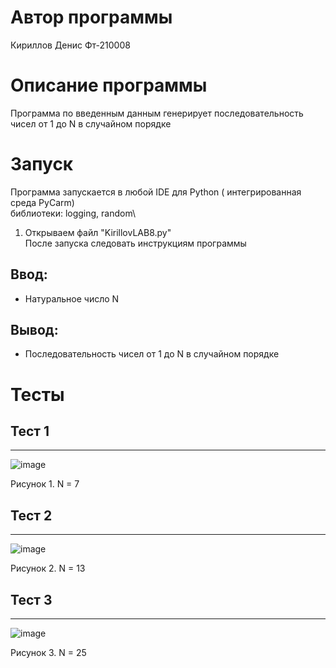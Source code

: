 # Автор программы
Кириллов Денис Фт-210008
# Описание программы 
Программа по введенным данным генерирует последовательность чисел от 1 до N в случайном порядке
# Запуск
Программа запускается в любой IDE для Python ( интегрированная среда PyCarm)\
библиотеки: logging, random\
1. Открываем файл "KirillovLAB8.py"\
После запуска следовать инструкциям программы
## Ввод:
- Натуральное число N
## Вывод:
- Последовательность чисел от 1 до N в случайном порядке
# Тесты
## Тест 1 
___
![image](https://user-images.githubusercontent.com/113837843/200651873-2d87143c-811b-4490-9930-3ed7078e5837.png)

Рисунок 1. N = 7
## Тест 2 
___
![image](https://user-images.githubusercontent.com/113837843/200651947-37b34118-3a2a-4e76-8419-826ce741ddc8.png)

Рисунок 2. N = 13
## Тест 3 
___
![image](https://user-images.githubusercontent.com/113837843/200652015-fb82f97d-2963-442c-b465-6cd4f3a1b7a7.png)

Рисунок 3. N = 25
